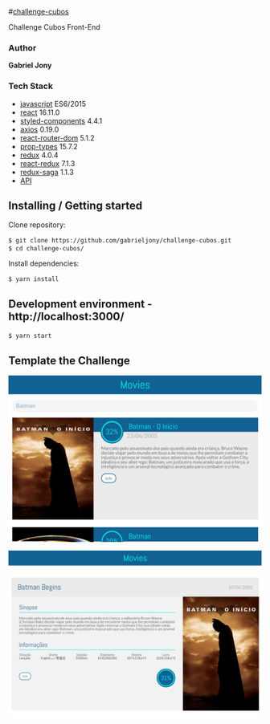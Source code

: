 #[challenge-cubos](https://github.com/gabrieljony/challenge-cubos)

Challenge Cubos Front-End

### Author

**Gabriel Jony**

### Tech Stack

-   [javascript](https://developer.mozilla.org/pt-BR/docs/Aprender/JavaScript) ES6/2015
-   [react](https://pt-br.reactjs.org/) 16.11.0
-   [styled-components](https://www.styled-components.com/) 4.4.1
-   [axios](https://github.com/axios/axios) 0.19.0
-   [react-router-dom](https://github.com/ReactTraining/react-router) 5.1.2
-   [prop-types](https://github.com/facebook/prop-types) 15.7.2
-   [redux](https://redux.js.org/) 4.0.4
-   [react-redux](https://github.com/reduxjs/react-redux) 7.1.3
-   [redux-saga](https://github.com/redux-saga/redux-saga) 1.1.3
-   [API](https://www.themoviedb.org/?language=pt-BR)

## Installing / Getting started

Clone repository:

```shell
$ git clone https://github.com/gabrieljony/challenge-cubos.git
$ cd challenge-cubos/
```

Install dependencies:

```shell
$ yarn install
```

## Development environment - http://localhost:3000/

```shell
$ yarn start
```

## Template the Challenge

![App](./prototype/app.png)

![Movie](./prototype/movie.png)

